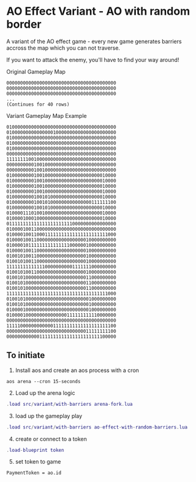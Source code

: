 # AO Effect Variant - AO with random border

A variant of the AO effect game - every new game generates barriers accross the map which you can not traverse.

If you want to attack the enemy, you'll have to find your way around!

Original Gameplay Map

```text
0000000000000000000000000000000000000000
0000000000000000000000000000000000000000
0000000000000000000000000000000000000000
...
(Continues for 40 rows)
```

Variant Gameplay Map Example

```text
0100000000000000000000000000000000000000
0100000000000000010000000000000000000000
0100000000000000000000000000000000000000
0100000000000000000000000000000000000000
0100000000000000000000000000000000000000
0000000000000000000000000000000000000000
1111111100100000000000000000000000000000
0000000000100100000000000000000000000000
0000000000100100000000000000000000000000
0100000000100100000000000000000000010000
0100000000100100000000000000000000010000
0100000000100100000000000000000000010000
0100000000100100000000000000000000010000
0100000000100101000000000000000000010000
0100000000100101000000000000000111111100
0100000000100101000000000000000000010000
0100001110100100000000000000000000010000
0100001000100000000000000000000000010000
0111111111111111111111110000000000000000
0100001001100000000000000000000000000000
0100001001100011111111111111111111111000
0100001001100000000000000000010000000000
0100001011111111111111100000010000000000
0100001001100000000000000000010000000000
0100101001100000000000000000010000000000
0100101001100000000000000000010000000000
1111111111111100000000001111111000000000
0100101001100000000000000000010000000000
0100101000000000000000000000011000000000
0100101000000000000000000000011000000000
0100101000000000000000000000011000000000
1111111111111111111111111111111111111000
0100101000000000000000000000001000000000
0100101000000000000000000000001000000000
0100001000000000000000000000001000000000
0100001000000000000000111111111110000000
0000000000000000000000000000000000000000
1111100000000000011111111111111111111100
0000000000000000000000000000011111111100
0000000000001111111111111111111111100000
```

## To initiate

1. Install aos and create an aos process with a cron

```
aos arena --cron 15-seconds
```

2. Load up the arena logic

```lua
.load src/variant/with-barriers arena-fork.lua
```

3. load up the gameplay play

```lua
.load src/variant/with-barriers ao-effect-with-random-barriers.lua
```

4. create or connect to a token

```lua
.load-blueprint token
```

5. set token to game

```
PaymentToken = ao.id
```

